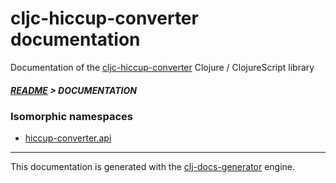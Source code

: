 
# cljc-hiccup-converter documentation

Documentation of the [cljc-hiccup-converter](https://github.com/bithandshake/cljc-hiccup-converter) Clojure / ClojureScript library

##### [README](../README.md) > DOCUMENTATION

### Isomorphic namespaces

* [hiccup-converter.api](cljc/hiccup-converter/API.md)

---

This documentation is generated with the [clj-docs-generator](https://github.com/bithandshake/clj-docs-generator) engine.

